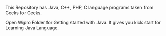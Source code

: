 This Repository has Java, C++, PHP, C language programs taken from Geeks for Geeks.

Open Wipro Folder for Getting started with Java. 
It gives you kick start for Learning Java Language.
